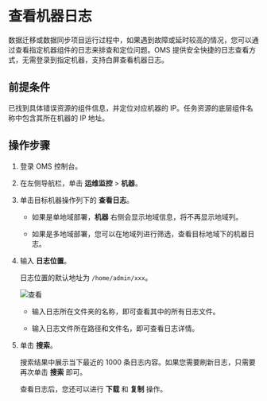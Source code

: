 # 查看机器日志

数据迁移或数据同步项目运行过程中，如果遇到故障或延时较高的情况，您可以通过查看指定机器组件的日志来排查和定位问题。OMS 提供安全快捷的日志查看方式，无需登录到指定机器，支持白屏查看机器日志。

## 前提条件

已找到具体错误资源的组件信息，并定位对应机器的 IP。任务资源的底层组件名称中包含其所在机器的 IP 地址。

## 操作步骤

1. 登录 OMS 控制台。

2. 在左侧导航栏，单击 **运维监控** \> **机器**。

3. 单击目标机器操作列下的 **查看日志**。

   * 如果是单地域部署，**机器** 右侧会显示地域信息，将不再显示地域列。

   * 如果是多地域部署，您可以在地域列进行筛选，查看目标地域下的机器日志。

4. 输入 **日志位置**。

   日志位置的默认地址为 `/home/admin/xxx`。

   ![查看](https://help-static-aliyun-doc.aliyuncs.com/assets/img/zh-CN/8515457261/p292941.png)

   * 输入日志所在文件夹的名称，即可查看其中的所有日志文件。

   * 输入日志文件所在路径和文件名，即可查看日志详情。

5. 单击 **搜索**。

   搜索结果中展示当下最近的 1000 条日志内容。如果您需要刷新日志，只需要再次单击 **搜索** 即可。

   查看日志后，您还可以进行 **下载** 和 **复制** 操作。

